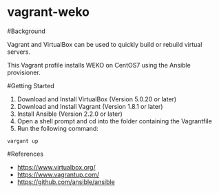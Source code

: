 vagrant-weko
======

#Background

Vagrant and VirtualBox can be used to quickly build or rebuild virtual servers.

This Vagrant profile installs WEKO on CentOS7 using the Ansible provisioner.

#Getting Started

1. Download and Install VirtualBox (Version 5.0.20 or later)
2. Download and Install Vagrant (Version 1.8.1 or later)
3. Install Ansible (Version 2.2.0 or later)
4. Open a shell prompt and cd into the folder containing the Vagrantfile
5. Run the following command:

```
vargant up
```

#References
- https://www.virtualbox.org/
- https://www.vagrantup.com/
- https://github.com/ansible/ansible
